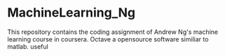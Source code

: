 # MachineLearning_Ng
This repository contains the  coding assignment of Andrew Ng's machine learning course in coursera.
Octave a opensource software similiar to matlab.
useful
